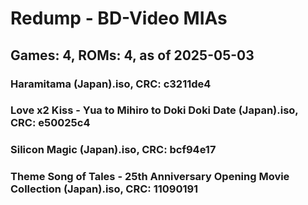 # Redump - BD-Video MIAs
## Games: 4, ROMs: 4, as of 2025-05-03

### Haramitama (Japan).iso, CRC: c3211de4
### Love x2 Kiss - Yua to Mihiro to Doki Doki Date (Japan).iso, CRC: e50025c4
### Silicon Magic (Japan).iso, CRC: bcf94e17
### Theme Song of Tales - 25th Anniversary Opening Movie Collection (Japan).iso, CRC: 11090191

